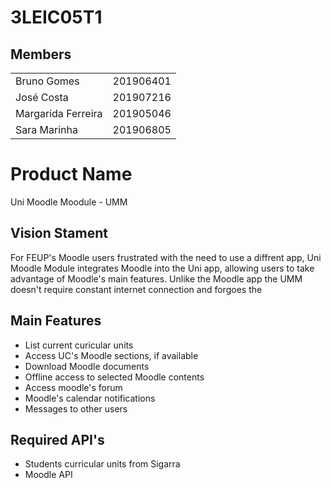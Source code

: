 # 3LEIC05T1

## Members
|                    |           |
|--------------------|-----------|
| Bruno Gomes        | 201906401 |
| José Costa         | 201907216 |
| Margarida Ferreira | 201905046 |
| Sara Marinha       | 201906805 |


# Product Name

Uni Moodle Moodule - UMM

## Vision Stament

For FEUP's Moodle users frustrated with the need to use a diffrent app, Uni Moodle Module integrates Moodle into the Uni app, allowing users to take advantage of Moodle's main features. Unlike the Moodle app the UMM doesn't require constant internet connection and forgoes the 

## Main Features
 - List current curicular units
 - Access UC's Moodle sections, if available
 - Download Moodle documents
 - Offline access to selected Moodle contents
 - Access moodle's forum
 - Moodle's calendar notifications
 - Messages to other users

## Required API's
- Students curricular units from Sigarra
- Moodle API
